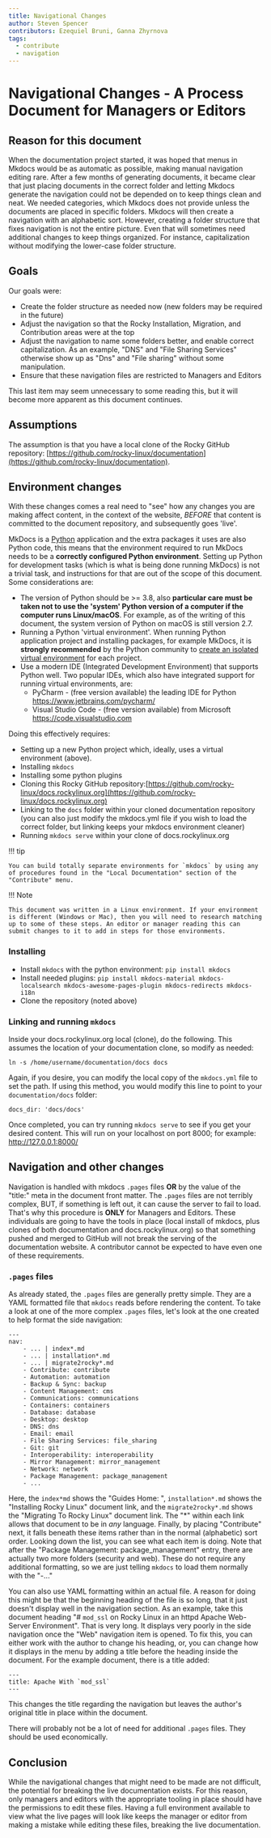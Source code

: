 ```yaml
---
title: Navigational Changes
author: Steven Spencer
contributors: Ezequiel Bruni, Ganna Zhyrnova
tags:
  - contribute
  - navigation
---
```


# Navigational Changes - A Process Document for Managers or Editors

## Reason for this document

When the documentation project started, it was hoped that menus in Mkdocs would be as automatic as possible, making manual navigation editing rare. After a few months of generating documents, it became clear that just placing documents in the correct folder and letting Mkdocs generate the navigation could not be depended on to keep things clean and neat. We needed categories, which Mkdocs does not provide unless the documents are placed in specific folders. Mkdocs will then create a navigation with an alphabetic sort. However, creating a folder structure that fixes navigation is not the entire picture. Even that will sometimes need additional changes to keep things organized. For instance, capitalization without modifying the lower-case folder structure.

## Goals

Our goals were:

* Create the folder structure as needed now (new folders may be required in the future)
* Adjust the navigation so that the Rocky Installation, Migration, and Contribution areas were at the top
* Adjust the navigation to name some folders better, and enable correct capitalization. As an example, "DNS" and "File Sharing Services" otherwise show up as "Dns" and "File sharing" without some manipulation. 
* Ensure that these navigation files are restricted to Managers and Editors

This last item may seem unnecessary to some reading this, but it will become more apparent as this document continues.

## Assumptions

The assumption is that you have a local clone of the Rocky GitHub repository: [https://github.com/rocky-linux/documentation](https://github.com/rocky-linux/documentation).

## Environment changes

With these changes comes a real need to "see" how any changes you are making affect content, in the context of the website, _BEFORE_ that content is committed to the document repository, and subsequently goes 'live'.

MkDocs is a [Python](https://www.python.org) application and the extra packages it uses are also Python code, this means that the environment required to run MkDocs needs to be a **correctly configured Python environment**. Setting up Python for development tasks (which is what is being done running MkDocs) is not a trivial task, and instructions for that are out of the scope of this document. Some considerations are:

* The version of Python should be >= 3.8, also **particular care must be taken not to use the 'system' Python version of a computer if the computer runs Linux/macOS**. For example, as of the writing of this document, the system version of Python on macOS is still version 2.7.
* Running a Python 'virtual environment'. When running Python application project and installing packages, for example MkDocs, it is **strongly recommended** by the Python community to [create an isolated virtual environment](https://realpython.com/python-virtual-environments-a-primer/) for each project.
* Use a modern IDE (Integrated Development Environment) that supports Python well. Two popular IDEs, which also have integrated support for running virtual environments, are:
    * PyCharm - (free version available) the leading IDE for Python https://www.jetbrains.com/pycharm/
    * Visual Studio Code - (free version available) from Microsoft https://code.visualstudio.com

Doing this effectively requires:

* Setting up a new Python project which, ideally, uses a virtual environment (above).
* Installing `mkdocs`
* Installing some python plugins
* Cloning this Rocky GitHub repository:[https://github.com/rocky-linux/docs.rockylinux.org](https://github.com/rocky-linux/docs.rockylinux.org)
* Linking to the `docs` folder within your cloned documentation repository (you can also just modify the mkdocs.yml file if you wish to load the correct folder, but linking keeps your mkdocs environment cleaner)
* Running `mkdocs serve` within your clone of docs.rockylinux.org

!!! tip

    You can build totally separate environments for `mkdocs` by using any of procedures found in the "Local Documentation" section of the "Contribute" menu.

!!! Note

    This document was written in a Linux environment. If your environment is different (Windows or Mac), then you will need to research matching up to some of these steps. An editor or manager reading this can submit changes to it to add in steps for those environments.

### Installing

* Install `mkdocs` with the python environment: `pip install mkdocs`
* Install needed plugins:  `pip install mkdocs-material mkdocs-localsearch mkdocs-awesome-pages-plugin mkdocs-redirects mkdocs-i18n`
* Clone the repository (noted above)

### Linking and running `mkdocs`

Inside your docs.rockylinux.org local (clone), do the following. This assumes the location of your documentation clone, so modify as needed:

`ln -s /home/username/documentation/docs docs`

Again, if you desire, you can modify the local copy of the `mkdocs.yml` file to set the path. If using this method, you would modify this line to point to your `documentation/docs` folder:

```
docs_dir: 'docs/docs'
```

Once completed, you can try running `mkdocs serve` to see if you get your desired content. This will run on your localhost on port 8000; for example: <a href="http://127.0.0.1:8000/">http://127.0.0.1:8000/</a> 

## Navigation and other changes

Navigation is handled with mkdocs `.pages` files **OR** by the value of the "title:" meta in the document front matter. The `.pages` files are not terribly complex, BUT, if something is left out, it can cause the server to fail to load. That's why this procedure is **ONLY** for Managers and Editors. These individuals are going to have the tools in place (local install of mkdocs, plus clones of both documentation and docs.rockylinux.org) so that something pushed and merged to GitHub will not break the serving of the documentation website. A contributor cannot be expected to have even one of these requirements.


### `.pages` files

As already stated, the `.pages` files are generally pretty simple. They are a YAML formatted file that `mkdocs` reads before rendering the content. To take a look at one of the more complex `.pages` files, let's look at the one created to help format the side navigation:

```
---
nav:
    - ... | index*.md
    - ... | installation*.md
    - ... | migrate2rocky*.md
    - Contribute: contribute
    - Automation: automation
    - Backup & Sync: backup
    - Content Management: cms
    - Communications: communications
    - Containers: containers
    - Database: database
    - Desktop: desktop
    - DNS: dns
    - Email: email
    - File Sharing Services: file_sharing
    - Git: git
    - Interoperability: interoperability
    - Mirror Management: mirror_management
    - Network: network
    - Package Management: package_management
    - ...

```
Here, the `index*md` shows the "Guides Home: ", `installation*.md` shows the "Installing Rocky Linux" document link, and the `migrate2rocky*.md` shows the "Migrating To Rocky Linux" document link. The "*" within each link allows that document to be in _any_ language. Finally, by placing "Contribute" next, it falls beneath these items rather than in the normal (alphabetic) sort order. Looking down the list, you can see what each item is doing. Note that after the "Package Management: package_management" entry, there are actually two more folders (security and web). These do not require any additional formatting, so we are just telling `mkdocs` to load them normally with the "-..."

You can also use YAML formatting within an actual file. A reason for doing this might be that the beginning heading of the file is so long, that it just doesn't display well in the navigation section.  As an example, take this document heading "# `mod_ssl` on Rocky Linux in an httpd Apache Web-Server Environment". That is very long. It displays very poorly in the side navigation once the "Web" navigation item is opened. To fix this, you can either work with the author to change his heading, or, you can change how it displays in the menu by adding a title before the heading inside the document. For the example document, there is a title added:
```
---
title: Apache With `mod_ssl`
---
```
This changes the title regarding the navigation but leaves the author's original title in place within the document.

There will probably not be a lot of need for additional `.pages` files. They should be used economically.

## Conclusion

While the navigational changes that might need to be made are not difficult, the potential for breaking the live documentation exists. For this reason, only managers and editors with the appropriate tooling in place should have the permissions to edit these files. Having a full environment available to view what the live pages will look like keeps the manager or editor from making a mistake while editing these files, breaking the live documentation.
